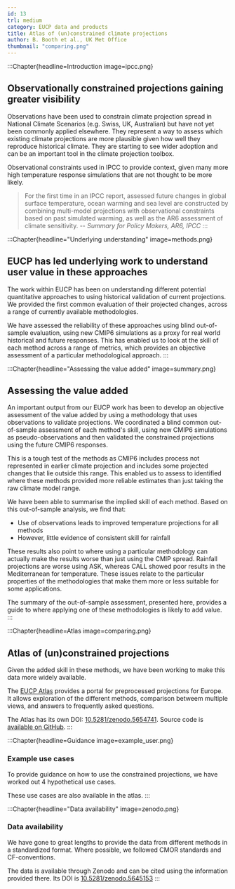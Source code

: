 ```yaml
---
id: 13
trl: medium
category: EUCP data and products
title: Atlas of (un)constrained climate projections
author: B. Booth et al., UK Met Office
thumbnail: "comparing.png"
---
```


:::Chapter{headline=Introduction image=ipcc.png}
## Observationally constrained projections gaining greater visibility
Observations have been used to constrain climate projection spread in National Climate Scenarios (e.g. Swiss, UK, Australian) but have not yet been commonly applied elsewhere.  They represent a way to assess which existing climate projections are more plausible given how well they reproduce historical climate.  They are starting to see wider adoption and can be an important tool in the climate projection toolbox.

Observational constraints used in IPCC to provide context, given many more high
temperature response simulations that are not thought to be more likely.

> For the first time in an IPCC report, assessed future changes in global
> surface temperature, ocean warming and sea level are constructed by combining
> multi-model projections with observational constraints based on past simulated
> warming, as well as the AR6 assessment of climate sensitivity.
> -- <cite>Summary for Policy Makers, AR6, IPCC</cite>
:::

:::Chapter{headline="Underlying understanding" image=methods.png}
## EUCP has led underlying work to understand user value in these approaches
The work within EUCP has been on understanding different potential quantitative approaches to using historical validation of current projections. We provided the first common evaluation of their projected changes, across a range of currently available methodologies.

We have assessed the reliability of these approaches using blind out-of-sample evaluation, using new CMIP6 simulations as a proxy for real world historical and future responses. This has enabled us to look at the skill of each method across a range of metrics, which provides an objective assessment of a particular methodological approach.
:::

:::Chapter{headline="Assessing the value added" image=summary.png}
## Assessing the value added

An important output from our EUCP work has been to develop an objective assessment of the value added by using a methodology that uses observations to validate projections. We coordinated a blind common out-of-sample assessment of each method's skill, using new CMIP6 simulations as pseudo-observations and then validated the constrained projections using the future CMIP6 responses.

This is a tough test of the methods as CMIP6 includes process not represented in earlier climate projection and includes some projected changes that lie outside this range. This enabled us to assess to identified where these methods provided more reliable estimates than just taking the raw climate model range.

We have been able to summarise the implied skill of each method. Based on this
out-of-sample analysis, we find that:

* Use of observations leads to improved temperature projections for all methods
* However, little evidence of consistent skill for rainfall

These results also point to where using a particular methodology can actually make the results worse than just using the CMIP spread. Rainfall projections are worse using ASK, whereas CALL showed poor results in the Mediterranean for temperature. These issues relate to the particular properties of the methodologies that make them more or less suitable for some applications.

The summary of the out-of-sample assessment, presented here, provides a guide to where applying one of these methodologies is likely to add value.
:::

:::Chapter{headline=Atlas image=comparing.png}
## Atlas of (un)constrained projections
Given the added skill in these methods, we have been working to make this data
more widely available.

The [EUCP Atlas](https://eucp-project.github.io/) provides a portal for
preprocessed projections for Europe. It allows exploration of the different
methods, comparison betweem multiple views, and answers to frequently asked
questions.

The Atlas has its own DOI:
[10.5281/zenodo.5654741](https://doi.org/10.5281/zenodo.5654741). Source code is
[available on GitHub](https://github.com/eucp-project/).
:::


:::Chapter{headline=Guidance image=example_user.png}
### Example use cases
To provide guidance on how to use the constrained projections, we have worked
out 4 hypothetical use cases.

These use cases are also available in the atlas.
:::

:::Chapter{headline="Data availability" image=zenodo.png}
### Data availability

We have gone to great lengths to provide the data from different methods in a
standardized format. Where possible, we followed CMOR standards and
CF-conventions.

The data is available through Zenodo and can be cited using the information
provided there. Its DOI is
[10.5281/zenodo.5645153](https://doi.org/10.5281/zenodo.5645153)
:::
